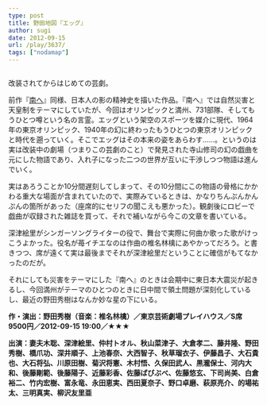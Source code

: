 ```yaml
---
type: post
title: 野田地図『エッグ』
author: sugi
date: 2012-09-15
url: /play/3637/
tags: ["nodamap"]
---
```

<img src="http://i1.wp.com/asharpminor.com/wp-content/uploads/2012/09/noda_egg.jpg?resize=160%2C240" alt="" title="noda_egg" class="alignleft wp-image-3638" data-recalc-dims="1" />

改装されてからはじめての芸劇。

前作『<a href="http://asharpminor.com/play-20110305" onclick="_gaq.push(['_trackEvent', 'outbound-article', 'http://asharpminor.com/play-20110305', '南へ']);" title="野田地図『南へ』">南へ</a>』同様、日本人の影の精神史を描いた作品。『南へ』では自然災害と天皇制をテーマにしていたが、今回はオリンピックと満州、731部隊、そしてもうひとつ噂という名の言霊。エッグという架空のスポーツを媒介に現代、1964年の東京オリンピック、1940年の幻に終わったもうひとつの東京オリンピックと時代を遡っていく。そこでエッグはその本来の姿をあらわす……。というのは実は改装中の劇場（つまりこの芸劇のこと）で発見された寺山修司の幻の戯曲を元にした物語であり、入れ子になった二つの世界が互いに干渉しつつ物語は進んでいく。

実はあろうことか10分間遅刻してしまって、その10分間にこの物語の骨格にかかわる重大な場面が含まれていたので、実際みているときは、かなりちんぷんかんぷんの箇所があった（座席的にセリフの聞こえも悪かった）。観劇後にロビーで戯曲が収録された雑誌を買って、それで補いながら今この文章を書いている。

深津絵里がシンガーソングライターの役で、舞台で実際に何曲か歌った歌がけっこうよかった。役名が苺イチエなのは作曲の椎名林檎にあやかってだろう。と書きつつ、席が遠くて実は最後までそれが深津絵里だということに確信がもてなかったのだが。

それにしても災害をテーマにした『南へ』のときは会期中に東日本大震災が起きるし、今回満州がテーマのひとつのときに日中間で領土問題が深刻化しているし、最近の野田秀樹はなんか妙な星の下にいる。

**作・演出：野田秀樹（音楽：椎名林檎）／東京芸術劇場プレイハウス／S席9500円／2012-09-15 19:00／★★★**

**出演：妻夫木聡、深津絵里、仲村トオル、秋山菜津子、大倉孝二、藤井隆、野田秀樹、橋爪功、深井順子、上池春奈、大西智子、秋草瑠衣子、伊藤昌子、大石貴也、大石将弘、川原田樹、菊沢将憲、木村悟、久保田武人、黒瀧保士、河内大和、後藤剛範、後藤陽子、近藤彩香、佐藤ばびぶべ、佐藤悠玄、下司尚美、白倉裕二、竹内宏樹、富永竜、永田恵実、西田夏奈子、野口卓磨、萩原亮介、的場祐太、三明真実、柳沢友里亜**
